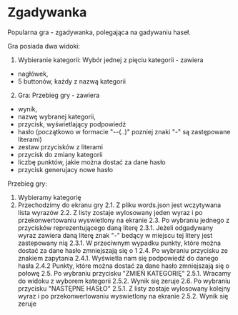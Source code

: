 # Zgadywanka

Popularna gra - zgadywanka, polegająca na gadywaniu haseł.

Gra posiada dwa widoki:
1. Wybieranie kategorii:
Wybór jednej z pięciu kategorii - zawiera 
 - nagłówek,
 - 5 buttonów, każdy z nazwą kategorii
2. Gra:
Przebieg gry - zawiera 
 - wynik, 
 - nazwę wybranej kategorii,
 - przycisk, wyświetlający podpowiedź
 - hasło (początkowo w formacie "--(..)" pozniej znaki "-" są zastępowane literami)
 - zestaw przycisków z literami 
 - przycisk do zmiany kategorii 
 - liczbę punktów, jakie można dostać za dane hasło
 - przycisk generujacy nowe hasło
 
 Przebieg gry:
 1. Wybieramy kategorię 
 2. Przechodzimy do ekranu gry
  2.1. Z pliku words.json jest wczytywana lista wyrazów
  2.2. Z listy zostaje wylosowany jeden wyraz i po przekonwertowaniu wyswietlony na ekranie
  2.3. Po wybraniu jednego z przycisków reprezentującego daną literę
    2.3.1. Jeżeli odgadywany wyraz zawiera daną literę znak "-" bedący w miejscu tej litery jest zastepowany nią
    2.3.1. W przeciwnym wypadku punkty, które można dostać za dane hasło zmniejszają się o 1
  2.4. Po wybraniu przycisku ze znakiem zapytania
    2.4.1. Wyświetla nam się podpowiedź do danego hasła
    2.4.2 Punkty, które można dostać za dane hasło zmniejszają się o połowę
  2.5.  Po wybraniu przycisku "ZMIEŃ KATEGORIĘ" 
    2.5.1. Wracamy do widoku z wyborem kategorii
    2.5.2. Wynik się zeruje
  2.6.  Po wybraniu przycisku "NASTĘPNE HASŁO"
   2.5.1.  Z listy zostaje wylosowany kolejny wyraz i po przekonwertowaniu wyswietlony na ekranie
    2.5.2. Wynik się zeruje
